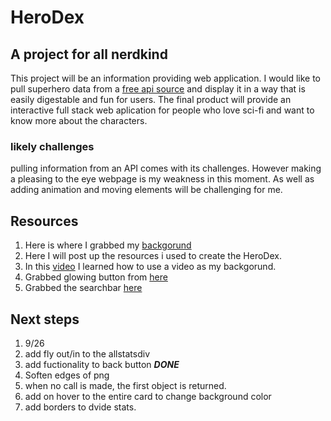# HeroDex
## A project for all nerdkind
This project will be an information providing web application. I would like to pull superhero data from a [free api source](https://superheroapi.com/try-now.html) and display it in a way that is easily digestable and fun for users. The final product will provide an interactive full stack web aplication for people who love sci-fi and want to know more about the characters.
### likely challenges
pulling information from an API comes with its challenges. However making a pleasing to the eye webpage is my weakness in this moment. As well as adding animation and moving elements will be challenging for me.
## Resources
1. Here is where I grabbed my [backgorund](https://pixabay.com/videos/tunnel-futuristic-scifi-sci-fi-27438/)
2. Here I will post up the resources i used to create the HeroDex.
3. In this [video](https://www.youtube.com/watch?v=znqUwx0b0HI) I learned how to use a video as my backgorund.
4. Grabbed glowing button from [here](https://codepen.io/Ks145/pen/MWGxbYr)
5. Grabbed the searchbar [here](https://freefrontend.com/css-search-boxes/)
## Next steps
1. 9/26 
2. add fly out/in to the allstatsdiv
3. add fuctionality to back button ***DONE***
4. Soften edges of png
5. when no call is made, the first object is returned.
6. add on hover to the entire card to change background color
7. add borders to dvide stats.

